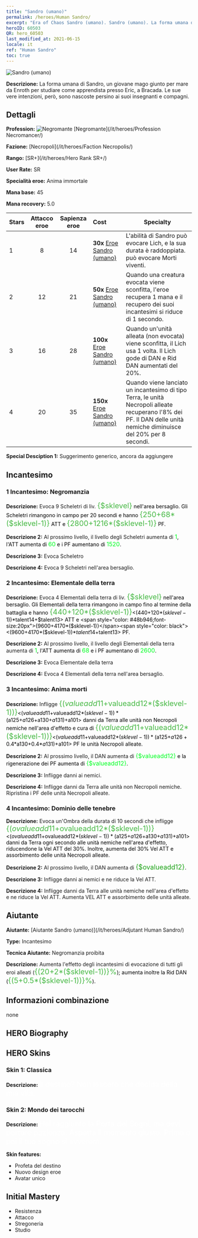 ```yaml
---
title: "Sandro (umano)"
permalink: /heroes/Human Sandro/
excerpt: "Era of Chaos Sandro (umano). Sandro (umano). La forma umana di Sandro, un giovane mago giunto per mare da Enroth per studiare come apprendista presso Eric, a Bracada. Le sue vere intenzioni, però, sono nascoste persino ai suoi insegnanti e compagni."
heroID: 60503
QR: hero_60503
last_modified_at: 2021-06-15
locale: it
ref: "Human Sandro"
toc: true
---
```

  ![Sandro (umano)](/images/h/h_HumanSandro.jpg)

 **Descrizione:** La forma umana di Sandro, un giovane mago giunto per mare da Enroth per studiare come apprendista presso Eric, a Bracada. Le sue vere intenzioni, però, sono nascoste persino ai suoi insegnanti e compagni.
## Dettagli
 **Profession:** ![Negromante](/images/h/h_prof_6.png)  [Negromante](/it/heroes/Profession Necromancer/)

 **Fazione:** [Necropoli](/it/heroes/Faction Necropolis/)

 **Rango:** [SR+](/it/heroes/Hero Rank SR+/)

 **User Rate:** SR

 **Specialità eroe:** Anima immortale

 **Mana base:** 45

 **Mana recovery:** 5.0


  | Stars | Attacco eroe | Sapienza eroe | Cost |     Specialty     |
  |---------|:---------------:|:---------------:|:--|--------------------|
  |    1    | 8 | 14 | **30x** [Eroe Sandro (umano)](/ItemsIT/her_373/) | L'abilità <Negromanzia> di Sandro può evocare Lich, e la sua durata è raddoppiata. <Elementale della terra> può evocare Morti viventi. |
  |    2    | 12 | 21 | **50x** [Eroe Sandro (umano)](/ItemsIT/her_373/) | Quando una creatura evocata viene sconfitta, l'eroe recupera 1 mana e il recupero dei suoi incantesimi si riduce di 1 secondo. |
  |    3    | 16 | 28 | **100x** [Eroe Sandro (umano)](/ItemsIT/her_373/) | Quando un'unità alleata (non evocata) viene sconfitta, il Lich usa <Sacrificio> 1 volta. Il Lich gode di DAN e Rid DAN aumentati del 20%. |
  |    4    | 20 | 35 | **150x** [Eroe Sandro (umano)](/ItemsIT/her_373/) | Quando viene lanciato un incantesimo di tipo Terra, le unità Necropoli alleate recuperano l'8% dei PF. Il DAN delle unità nemiche diminuisce del 20% per 8 secondi. |

 **Special Desciption 1:** Suggerimento generico, ancora da aggiungere

## Incantesimo
### 1 Incantesimo: Negromanzia
 **Descrizione:** Evoca 9 Scheletri di liv. <span style="color: #48b946;font-size:20px">{$sklevel}</span><span style="color: black"> nell'area bersaglio. Gli Scheletri rimangono in campo per 20 secondi e hanno <span style="color: #48b946;font-size:20px">{250+68*($sklevel-1)}</span><span style="color: black"> ATT e <span style="color: #48b946;font-size:20px">{2800+1216*($sklevel-1)}</span><span style="color: black"> PF.

 **Descrizione 2:** Al prossimo livello, il livello degli Scheletri aumenta di <span style="color: #00ff22;font-size:16px">1</span><span style="color: black">, l'ATT aumenta di <span style="color: #00ff22;font-size:16px">60</span><span style="color: black"> e i PF aumentano di <span style="color: #00ff22;font-size:16px">1520</span><span style="color: black">.

 **Descrizione 3:** Evoca Scheletro

 **Descrizione 4:** Evoca 9 Scheletri nell'area bersaglio.

### 2 Incantesimo: Elementale della terra
 **Descrizione:** Evoca 4 Elementali della terra di liv. <span style="color: #48b946;font-size:20px">{$sklevel}</span><span style="color: black"> nell'area bersaglio. Gli Elementali della terra rimangono in campo fino al termine della battaglia e hanno <span style="color: #48b946;font-size:20px">{440+120*($sklevel-1)}</span><span style="color: black"><(440+120*($sklevel-1))*$talent14+$talent13> ATT e <span style="color: #48b946;font-size:20px">{9600+4170*($sklevel-1)}</span><span style="color: black"><(9600+4170*($sklevel-1))*$talent14+$talent13> PF.

 **Descrizione 2:** Al prossimo livello, il livello degli Elementali della terra aumenta di <span style="color: #00ff22;font-size:16px">1</span><span style="color: black">, l'ATT aumenta di <span style="color: #00ff22;font-size:16px">68</span><span style="color: black"> e i PF aumentano di <span style="color: #00ff22;font-size:16px">2600</span><span style="color: black">.

 **Descrizione 3:** Evoca Elementale della terra

 **Descrizione 4:** Evoca 4 Elementali della terra nell'area bersaglio.

### 3 Incantesimo: Anima morti
 **Descrizione:** Infligge <span style="color: #48b946;font-size:20px">{($valueadd11+$valueadd12*($sklevel-1))}</span><span style="color: black"><($valueadd11+$valueadd12*($sklevel-1))*($a125+$a126+$a130+$a131)+$a101> danni da Terra alle unità non Necropoli nemiche nell'area d'effetto e cura di <span style="color: #48b946;font-size:20px">{($valueadd11+$valueadd12*($sklevel-1))}</span><span style="color: black"><($valueadd11+$valueadd12*($sklevel-1))*($a125+$a126+0.4*$a130+0.4*$a131)+$a101> PF le unità Necropoli alleate.

 **Descrizione 2:** Al prossimo livello, il DAN aumenta di <span style="color: #00ff22;font-size:16px">{$valueadd12}</span><span style="color: black"> e la rigenerazione dei PF aumenta di <span style="color: #00ff22;font-size:16px">{$valueadd12}</span><span style="color: black">.

 **Descrizione 3:** Infligge danni ai nemici.

 **Descrizione 4:** Infligge danni da Terra alle unità non Necropoli nemiche. Ripristina i PF delle unità Necropoli alleate.

### 4 Incantesimo: Dominio delle tenebre
 **Descrizione:** Evoca un'Ombra della durata di 10 secondi che infligge <span style="color: #48b946;font-size:20px">{($ovalueadd11+$ovalueadd12*($sklevel-1))}</span><span style="color: black"><($ovalueadd11+$ovalueadd12*($sklevel-1))*($a125+$a126+$a130+$a131)+$a101> danni da Terra ogni secondo alle unità nemiche nell'area d'effetto, riducendone la Vel ATT del 30%. Inoltre, aumenta del 30% Vel ATT e assorbimento delle unità Necropoli alleate.

 **Descrizione 2:** Al prossimo livello, il DAN aumenta di <span style="color: #1ca216;font-size:18px">{$ovalueadd12}</span><span style="color: black">.

 **Descrizione 3:**  Infligge danni ai nemici e ne riduce la Vel ATT.

 **Descrizione 4:** Infligge danni da Terra alle unità nemiche nell'area d'effetto e ne riduce la Vel ATT. Aumenta VEL ATT e assorbimento delle unità alleate.


## Aiutante

 **Aiutante:**  [Aiutante Sandro (umano)](/it/heroes/Adjutant Human Sandro/) 

 **Type:**  Incantesimo 

 **Tecnica Aiutante:**  Negromanzia proibita 

 **Descrizione:** Aumenta l'effetto degli incantesimi di evocazione di tutti gli eroi alleati (<span style="color: #48b946;font-size:20px">{(20+2*($sklevel-1))}%</span><span style="color: black">); aumenta inoltre la Rid DAN (<span style="color: #48b946;font-size:20px">{(5+0.5*($sklevel-1))}%</span><span style="color: black">).

## Informazioni combinazione

  none
## HERO Biography

## HERO Skins
### Skin 1: **Classica**

 **Descrizione:** <span style="color: #ffffff;font-size:20px">Il destino? Non lascerò che decida della mia vita.</span>


### Skin 2: **Mondo dei tarocchi**

 **Descrizione:** <span style="color: #ffffff;font-size:20px">Hai raggiunto la Porta dei Sogni, ma devi portare pazienza. Aspetta il momento giusto. Prima o poi il tuo sogno si avvererà.</span>

 **Skin features:** 

   - Profeta del destino
   - Nuovo design eroe
   - Avatar unico


## Initial Mastery
   - Resistenza
   - Attacco
   - Stregoneria
   - Studio
